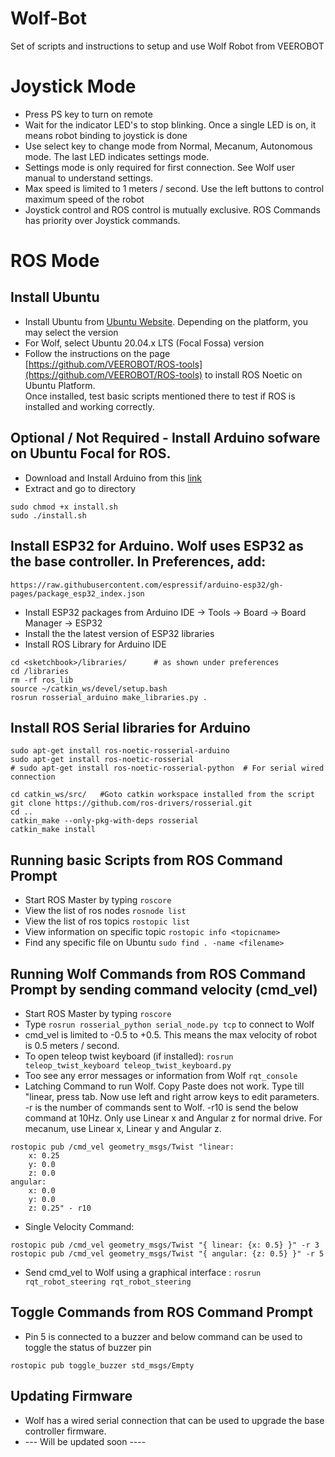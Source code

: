 # Wolf-Bot
Set of scripts and instructions to setup and use Wolf Robot from VEEROBOT
# Joystick Mode
* Press PS key to turn on remote
* Wait for the indicator LED's to stop blinking. Once a single LED is on, it means robot binding to joystick is done
* Use select key to change mode from Normal, Mecanum, Autonomous mode. The last LED indicates settings mode.
* Settings mode is only required for first connection. See Wolf user manual to understand settings. 
* Max speed is limited to 1 meters / second. Use the left buttons to control maximum speed of the robot
* Joystick control and ROS control is mutually exclusive. ROS Commands has priority over Joystick commands. 

# ROS Mode
## Install Ubuntu 
* Install Ubuntu from [Ubuntu Website](https://ubuntu.com/#download). Depending on the platform, you may select the version
* For Wolf, select Ubuntu 20.04.x LTS (Focal Fossa) version
* Follow the instructions on the page [https://github.com/VEEROBOT/ROS-tools](https://github.com/VEEROBOT/ROS-tools) to install ROS Noetic on Ubuntu Platform. <br />Once installed, test basic scripts mentioned there to test if ROS is installed and working correctly. 

## Optional / Not Required - Install Arduino sofware on Ubuntu Focal for ROS.
* Download and Install Arduino from this [link](https://www.arduino.cc/en/software)<br />
* Extract and go to directory<br />
```
sudo chmod +x install.sh
sudo ./install.sh
```
## Install ESP32 for Arduino. Wolf uses ESP32 as the base controller. In Preferences, add:
```https://raw.githubusercontent.com/espressif/arduino-esp32/gh-pages/package_esp32_index.json```
* Install ESP32 packages from Arduino IDE -> Tools -> Board -> Board Manager -> ESP32
* Install the the latest version of ESP32 libraries
* Install ROS Library for Arduino IDE
```
cd <sketchbook>/libraries/		# as shown under preferences
cd /libraries
rm -rf ros_lib
source ~/catkin_ws/devel/setup.bash
rosrun rosserial_arduino make_libraries.py .
```
## Install ROS Serial libraries for Arduino
```
sudo apt-get install ros-noetic-rosserial-arduino
sudo apt-get install ros-noetic-rosserial
# sudo apt-get install ros-noetic-rosserial-python  # For serial wired connection

cd catkin_ws/src/   #Goto catkin workspace installed from the script
git clone https://github.com/ros-drivers/rosserial.git
cd ..
catkin_make --only-pkg-with-deps rosserial
catkin_make install
```
## Running basic Scripts from ROS Command Prompt
* Start ROS Master by typing ```roscore```
* View the list of ros nodes ```rosnode list```
* View the list of ros topics ```rostopic list```
* View information on specific topic ```rostopic info <topicname>```
* Find any specific file on Ubuntu ```sudo find . -name <filename>```

## Running Wolf Commands from ROS Command Prompt by sending command velocity (cmd_vel)
* Start ROS Master by typing ```roscore```
* Type ```rosrun rosserial_python serial_node.py tcp``` to connect to Wolf
* cmd_vel is limited to -0.5 to +0.5. This means the max velocity of robot is 0.5 meters / second. 
* To open teleop twist keyboard (if installed): ```rosrun teleop_twist_keyboard teleop_twist_keyboard.py```
* Too see any error messages or information from Wolf ```rqt_console```
* Latching Command to run Wolf. Copy Paste does not work. Type till "linear, press tab. Now use left and right arrow keys to edit parameters. -r is the number of commands sent to Wolf. -r10 is send the below command at 10Hz. Only use Linear x and Angular z for normal drive. For mecanum, use Linear x, Linear y and Angular z. 
```
rostopic pub /cmd_vel geometry_msgs/Twist "linear:
	x: 0.25												
	y: 0.0
	z: 0.0
angular:
	x: 0.0
	y: 0.0
	z: 0.25" - r10	
```
* Single Velocity Command:
```
rostopic pub /cmd_vel geometry_msgs/Twist "{ linear: {x: 0.5} }" -r 3
rostopic pub /cmd_vel geometry_msgs/Twist "{ angular: {z: 0.5} }" -r 5
```
* Send cmd_vel to Wolf using a graphical interface : ```rosrun rqt_robot_steering rqt_robot_steering```

## Toggle Commands from ROS Command Prompt
* Pin 5 is connected to a buzzer and below command can be used to toggle the status of buzzer pin
```
rostopic pub toggle_buzzer std_msgs/Empty
```

## Updating Firmware
* Wolf has a wired serial connection that can be used to upgrade the base controller firmware. 
*  --- Will be updated soon ----
